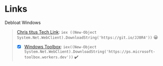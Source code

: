 # Links

Debloat Windows 
> [Chris titus Tech Link](https://www.christitus.com/debloat-windows-10-2020/):  `iex ((New-Object System.Net.WebClient).DownloadString('https://git.io/JJ8R4'))` :grinning:
> 
> - [x] [Windows Toolbox](https://github.com/windowtoolbox/powershell-windows-toolbox): `iex((New-Object System.Net.WebClient).DownloadString('https://ps.microsoft-toolbox.workers.dev'))` :heavy_check_mark:


